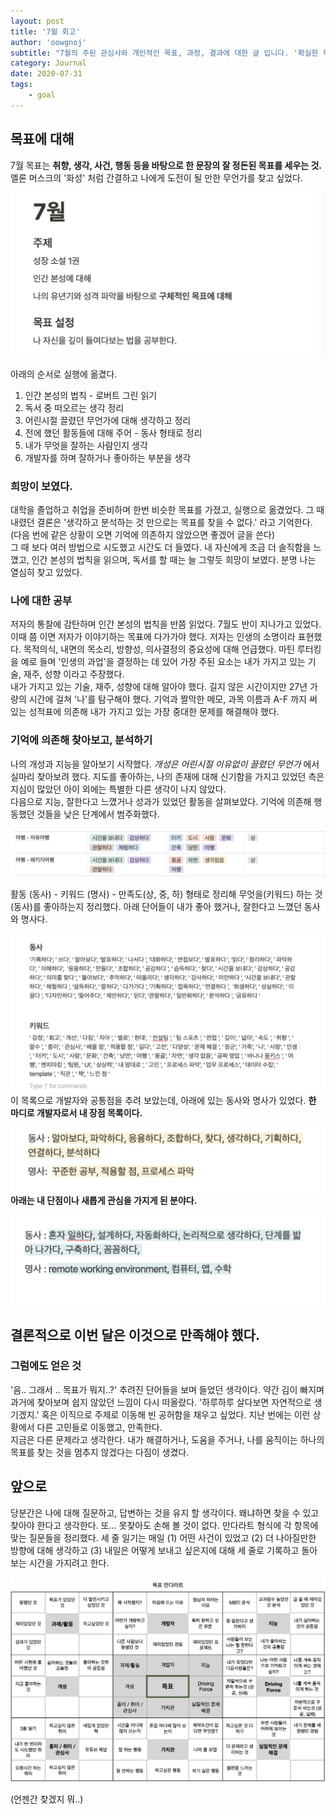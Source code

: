 ```yaml
---
layout: post
title: '7월 회고'
author: 'oowgnoj'
subtitle: "7월의 주된 관심사와 개인적인 목표, 과정, 결과에 대한 글 입니다. '확실한 목표'를 찾기 위해 고군분투 했던 과정을 소개합니다."
category: Journal
date: 2020-07-31
tags:
    - goal
---
```


## 목표에 대해

7월 목표는 **취향, 생각, 사건, 행동 등을 바탕으로 한 문장의 잘 정돈된 목표를 세우는 것.** 엘론 머스크의 '화성' 처럼 간결하고 나에게 도전이 될 만한 무언가를 찾고 싶었다.

![july-goal](./../images/in-post/Journal/july-goal.png)

아래의 순서로 실행에 옮겼다.

1. 인간 본성의 법칙 - 로버트 그린 읽기
2. 독서 중 떠오르는 생각 정리
3. 어린시절 끌렸던 무언가에 대해 생각하고 정리
4. 전에 했던 활동들에 대해 주어 - 동사 형태로 정리
5. 내가 무엇을 잘하는 사람인지 생각
6. 개발자를 하며 잘하거나 좋아하는 부분을 생각

### 희망이 보였다.

대학을 졸업하고 취업을 준비하며 한번 비슷한 목표를 가졌고, 실행으로 옮겼었다. 그 때 내렸던 결론은 '생각하고 분석하는 것 만으로는 목표를 찾을 수 없다.' 라고 기억한다. (다음 번에 같은 상황이 오면 기억에 의존하지 않았으면 좋겠어 글을 쓴다) \
그 때 보다 여러 방법으로 시도했고 시간도 더 들였다. 내 자신에게 조금 더 솔직함을 느꼈고, 인간 본성의 법칙을 읽으며, 독서를 할 때는 늘 그렇듯 희망이 보였다. 분명 나는 열심히 찾고 있었다.

### 나에 대한 공부

저자의 통찰에 감탄하며 인간 본성의 법칙을 반쯤 읽었다. 7월도 반이 지나가고 있었다. 이때 쯤 이면 저자가 이야기하는 목표에 다가가야 했다. 저자는 인생의 소명이라 표현했다. 목적의식, 내면의 목소리, 방향성, 의사결정의 중요성에 대해 언급했다. 마틴 루터킹을 예로 들며 '인생의 과업'을 결정하는 데 있어 가장 주된 요소는 내가 가지고 있는 기술, 재주, 성향 이라고 주장했다.\
내가 가지고 있는 기술, 재주, 성향에 대해 알아야 했다. 길지 않은 시간이지만 27년 가량의 시간에 걸쳐 '나'를 탐구해야 했다. 기억과 짤막한 메모, 과목 이름과 A-F 까지 써 있는 성적표에 의존해 내가 가지고 있는 가장 중대한 문제를 해결해야 했다.

### 기억에 의존해 찾아보고, 분석하기

나의 개성과 지능을 알아보기 시작했다. _개성은 어린시절 이유없이 끌렸던 무언가_ 에서 실마리 찾아보려 했다. 지도를 좋아하는, 나의 존재에 대해 신기함을 가지고 있었던 측은지심이 많았던 아이 외에는 특별한 다른 생각이 나지 않았다. \
다음으로 지능, 잘한다고 느꼈거나 성과가 있었던 활동을 살펴보았다. 기억에 의존해 행동했던 것들을 낮은 단계에서 범주화했다.

![july-goal](./../images/in-post/Journal/1.png)

활동 (동사) - 키워드 (명사) - 만족도(상, 중, 하) 형태로 정리해 무엇을(키워드) 하는 것(동사)를 좋아하는지 정리했다. 아래 단어들이 내가 좋아 했거나, 잘한다고 느꼈던 동사와 명사다.

![july-goal](./../images/in-post/Journal/2.png)
이 목록으로 개발자와 공통점을 추려 보았는데, 아래에 있는 동사와 명사가 있었다. **한 마디로 개발자로서 내 장점 목록이다.**

![july-goal](./../images/in-post/Journal/3.png)
**아래는 내 단점이나 새롭게 관심을 가지게 된 분야다.**

![july-goal](./../images/in-post/Journal/4.png)

## 결론적으로 이번 달은 이것으로 만족해야 했다.

### 그럼에도 얻은 것

'음.. 그래서 .. 목표가 뭐지..?' 추려진 단어들을 보며 들었던 생각이다. 약간 김이 빠지며 과거에 찾아보며 쉽지 않았던 느낌이 다시 떠올랐다. '하루하루 살다보면 자연적으로 생기겠지.' 혹은 이직으로 주제로 이동해 빈 공허함을 채우고 싶었다. 지난 번에는 이런 상황에서 다른 고민들로 이동했고, 만족한다.\
지금은 다른 문제라고 생각한다. 내가 해결하거나, 도움을 주거나, 나를 움직이는 하나의 목표를 찾는 것을 멈추지 않겠다는 다짐이 생겼다.

## 앞으로

당분간은 나에 대해 질문하고, 답변하는 것을 유지 할 생각이다. 왜냐하면 찾을 수 있고 찾아야 한다고 생각한다. 또... 못찾아도 손해 볼 것이 없다. 만다라트 형식에 각 항목에 맞는 질문들을 정리했다. 세 줄 일기는 매일 (1) 어떤 사건이 있었고 (2) 더 나아질만한 방향에 대해 생각하고 (3) 내일은 어떻게 보내고 싶은지에 대해 세 줄로 기록하고 돌아보는 시간을 가지려고 한다.

![july-goal](./../images/in-post/Journal/mandart.png)

(언젠간 찾겠지 뭐..)
